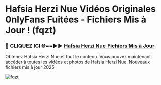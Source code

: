 # Hafsia Herzi Nue Vidéos Originales 0nlyFans Fuitées - Fichiers Mis à Jour ! (fqzt)

<h3>🔴 CLIQUEZ ICI 🌐==►► <a href="https://tinyurl.com/2pmr4ezf" rel="nofollow">Hafsia Herzi Nue Fichiers Mis à Jour</a></h3>

Obtenez Hafsia Herzi Nue et tout le contenu. Vous pouvez maintenant accéder à toutes les vidéos et photos de Hafsia Herzi Nue. Nouveaux fichiers mis à jour 2025

[![fqzt](https://i.imgur.com/6SNvagu.gif)](https://tinyurl.com/2pmr4ezf)
